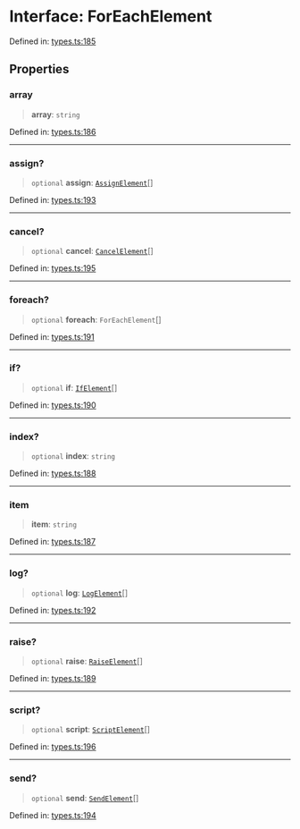 # Interface: ForEachElement

Defined in: [types.ts:185](https://github.com/caweinshenker/scxml-js/blob/7dd2f3af253aee1431983d9212ae959f7d7083ba/src/types.ts#L185)

## Properties

### array

> **array**: `string`

Defined in: [types.ts:186](https://github.com/caweinshenker/scxml-js/blob/7dd2f3af253aee1431983d9212ae959f7d7083ba/src/types.ts#L186)

***

### assign?

> `optional` **assign**: [`AssignElement`](AssignElement.md)[]

Defined in: [types.ts:193](https://github.com/caweinshenker/scxml-js/blob/7dd2f3af253aee1431983d9212ae959f7d7083ba/src/types.ts#L193)

***

### cancel?

> `optional` **cancel**: [`CancelElement`](CancelElement.md)[]

Defined in: [types.ts:195](https://github.com/caweinshenker/scxml-js/blob/7dd2f3af253aee1431983d9212ae959f7d7083ba/src/types.ts#L195)

***

### foreach?

> `optional` **foreach**: `ForEachElement`[]

Defined in: [types.ts:191](https://github.com/caweinshenker/scxml-js/blob/7dd2f3af253aee1431983d9212ae959f7d7083ba/src/types.ts#L191)

***

### if?

> `optional` **if**: [`IfElement`](IfElement.md)[]

Defined in: [types.ts:190](https://github.com/caweinshenker/scxml-js/blob/7dd2f3af253aee1431983d9212ae959f7d7083ba/src/types.ts#L190)

***

### index?

> `optional` **index**: `string`

Defined in: [types.ts:188](https://github.com/caweinshenker/scxml-js/blob/7dd2f3af253aee1431983d9212ae959f7d7083ba/src/types.ts#L188)

***

### item

> **item**: `string`

Defined in: [types.ts:187](https://github.com/caweinshenker/scxml-js/blob/7dd2f3af253aee1431983d9212ae959f7d7083ba/src/types.ts#L187)

***

### log?

> `optional` **log**: [`LogElement`](LogElement.md)[]

Defined in: [types.ts:192](https://github.com/caweinshenker/scxml-js/blob/7dd2f3af253aee1431983d9212ae959f7d7083ba/src/types.ts#L192)

***

### raise?

> `optional` **raise**: [`RaiseElement`](RaiseElement.md)[]

Defined in: [types.ts:189](https://github.com/caweinshenker/scxml-js/blob/7dd2f3af253aee1431983d9212ae959f7d7083ba/src/types.ts#L189)

***

### script?

> `optional` **script**: [`ScriptElement`](ScriptElement.md)[]

Defined in: [types.ts:196](https://github.com/caweinshenker/scxml-js/blob/7dd2f3af253aee1431983d9212ae959f7d7083ba/src/types.ts#L196)

***

### send?

> `optional` **send**: [`SendElement`](SendElement.md)[]

Defined in: [types.ts:194](https://github.com/caweinshenker/scxml-js/blob/7dd2f3af253aee1431983d9212ae959f7d7083ba/src/types.ts#L194)
